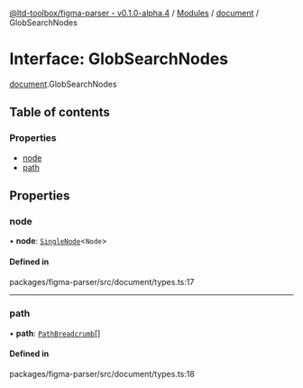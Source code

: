 [@ltd-toolbox/figma-parser - v0.1.0-alpha.4](../README.md) / [Modules](../modules.md) / [document](../modules/document.md) / GlobSearchNodes

# Interface: GlobSearchNodes

[document](../modules/document.md).GlobSearchNodes

## Table of contents

### Properties

- [node](document.GlobSearchNodes.md#node)
- [path](document.GlobSearchNodes.md#path)

## Properties

### node

• **node**: [`SingleNode`](../classes/document.SingleNode.md)\<`Node`\>

#### Defined in

packages/figma-parser/src/document/types.ts:17

___

### path

• **path**: [`PathBreadcrumb`](document.PathBreadcrumb.md)[]

#### Defined in

packages/figma-parser/src/document/types.ts:18
